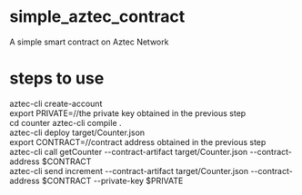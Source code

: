 # simple_aztec_contract  
A simple smart contract on Aztec Network



# steps to use  
aztec-cli create-account  
export PRIVATE=//the private key obtained in the previous step  
cd counter aztec-cli compile .  
aztec-cli deploy target/Counter.json   
export CONTRACT=//contract address obtained in the previous step  
aztec-cli call getCounter --contract-artifact target/Counter.json --contract-address $CONTRACT  
aztec-cli send increment --contract-artifact target/Counter.json --contract-address $CONTRACT --private-key $PRIVATE  